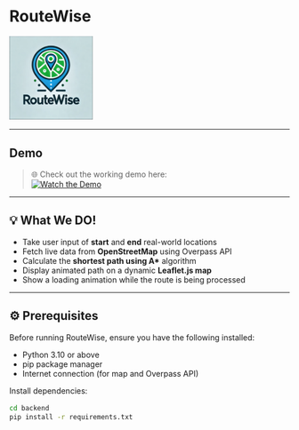 # RouteWise

<p align="left">
  <img src="static/images/logo1.PNG" alt="RouteWise Logo" width="150"/>
</p>

---

##  Demo

> 🌐 Check out the working demo here:  
[![Watch the Demo](https://img.youtube.com/vi/rkEOCOGJcZY/0.jpg)](https://youtu.be/rkEOCOGJcZY)

---

## 💡 What We DO!

- Take user input of **start** and **end** real-world locations  
- Fetch live data from **OpenStreetMap** using Overpass API  
- Calculate the **shortest path using A\*** algorithm 
- Display animated path on a dynamic **Leaflet.js map**  
- Show a loading animation while the route is being processed  

---

## ⚙️ Prerequisites

Before running RouteWise, ensure you have the following installed:

- Python 3.10 or above
- pip package manager
- Internet connection (for map and Overpass API)

Install dependencies:

```bash
cd backend
pip install -r requirements.txt
